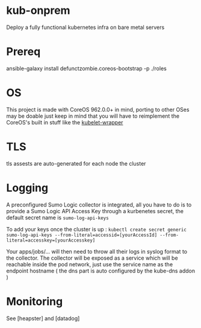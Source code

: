 # kub-onprem

Deploy a fully functional kubernetes infra on bare metal servers
# Prereq

ansible-galaxy install defunctzombie.coreos-bootstrap -p ./roles


# OS
This project is made with CoreOS 962.0.0+ in mind, porting to other OSes
may be doable just keep in mind that you will have to reimplement the
CoreOS's built in stuff like the [kubelet-wrapper](https://coreos.com/kubernetes/docs/latest/kubelet-wrapper.html)

# TLS
tls assests are auto-generated for each node the cluster

# Logging
A preconfigured Sumo Logic collector is integrated, all you have to do is
to provide a Sumo Logic API Access Key through a kurbenetes secret, the
default secret name is ```sumo-log-api-keys```

To add your keys once the cluster is up :
`kubectl create secret generic sumo-log-api-keys --from-literal=accessid=[yourAccessId] --from-literal=accesskey=[yourAccesskey]`

Your apps/jobs/... will then need to throw all their logs in syslog format
to the collector. The collector will be exposed as a service which will be
reachable inside the pod network, just use the service name as the endpoint
hostname ( the dns part is auto configured by the kube-dns addon )

# Monitoring
See [heapster] and [datadog]

